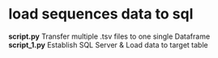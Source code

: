 # load sequences data to sql

**script.py** Transfer multiple .tsv files to one single Dataframe\
**script_1.py** Establish SQL Server & Load data to target table
